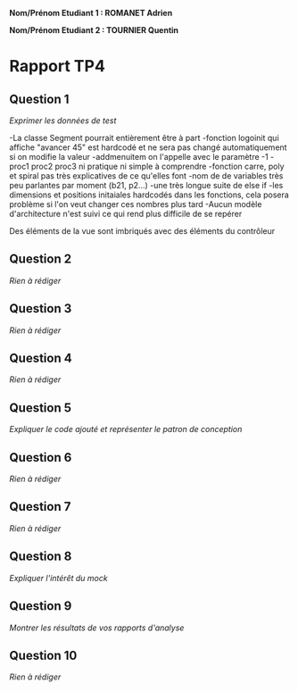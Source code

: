 **Nom/Prénom Etudiant 1 : ROMANET Adrien**

**Nom/Prénom Etudiant 2 : TOURNIER Quentin**

# Rapport TP4

## Question 1
*Exprimer les données de test*

-La classe Segment pourrait entièrement être à part
-fonction logoinit qui affiche "avancer 45" est hardcodé et ne sera pas changé automatiquement si on modifie la valeur
-addmenuitem on l'appelle avec le paramètre -1
-proc1 proc2 proc3 ni pratique ni simple à comprendre
-fonction carre, poly et spiral pas très explicatives de ce qu'elles font
-nom de de variables très peu parlantes par moment (b21, p2...)
-une très longue suite de else if
-les dimensions et positions initaiales hardcodés dans les fonctions, cela posera problème si l'on veut changer ces nombres plus tard
-Aucun modèle d'architecture n'est suivi ce qui rend plus difficile de se repérer

Des éléments de la vue sont imbriqués avec des éléments du contrôleur



## Question 2
*Rien à rédiger*

## Question 3
*Rien à rédiger*

## Question 4
*Rien à rédiger*

## Question 5
*Expliquer le code ajouté et représenter le patron de conception*

## Question 6
*Rien à rédiger*

## Question 7
*Rien à rédiger*

## Question 8
*Expliquer l'intérêt du mock*

## Question 9
*Montrer les résultats de vos rapports d'analyse*

## Question 10
*Rien à rédiger*
